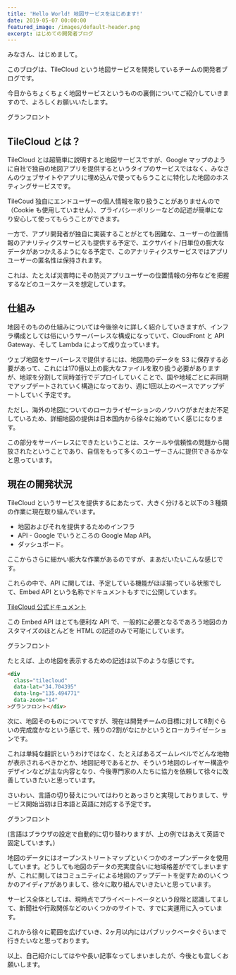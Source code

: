 ```yaml
---
title: 'Hello World! 地図サービスをはじめます!'
date: 2019-05-07 00:00:00
featured_image: /images/default-header.png
excerpt: はじめての開発者ブログ
---
```


みなさん、はじめまして。

このブログは、TileCloud という地図サービスを開発しているチームの開発者ブログです。

今日からちょくちょく地図サービスというものの裏側についてご紹介していきますので、よろしくお願いいたします。

<div
  class="tilecloud"
  data-lat="35.65810422222222"
  data-lng="139.74135747222223"
  data-zoom="16"
  data-style="tilecloud-basic-3d"
  data-marker="off"
>グランフロント</div>


## TileCloud とは？

TileCloud とは超簡単に説明すると地図サービスですが、Google マップのように自社で独自の地図アプリを提供するというタイプのサービスではなく、みなさんのウェブサイトやアプリに埋め込んで使ってもらうことに特化した地図のホスティングサービスです。

TileCoud 独自にエンドユーザーの個人情報を取り扱うことがありませんので（Cookie も使用していません）、プライバシーポリシーなどの記述が簡単になり安心して使ってもらうことができます。

一方で、アプリ開発者が独自に実装することがとても困難な、ユーザーの位置情報のアナリティクスサービスも提供する予定で、エクサバイト/日単位の膨大なデータがあつかえるようになる予定で、このアナリティクスサービスではアプリユーザーの匿名性は保持されます。

これは、たとえば災害時にその防災アプリユーザーの位置情報の分布などを把握するなどのユースケースを想定しています。

## 仕組み

地図そのものの仕組みについては今後徐々に詳しく紹介していきますが、インフラ構成としては俗にいうサーバーレスな構成になっていて、CloudFront と API Gateway、そして Lambda によって成り立っています。

ウェブ地図をサーバーレスで提供するには、地図用のデータを S3 に保存する必要があって、これには170億以上の膨大なファイルを取り扱う必要がありますが、地球を分割して同時並行でデプロイしていくことで、国や地域ごとに非同期でアップデートされていく構造になっており、週に1回以上のペースでアップデートしていく予定です。

ただし、海外の地図についてのローカライゼーションのノウハウがまだまだ不足しているため、詳細地図の提供は日本国内から徐々に始めていく感じになります。

この部分をサーバーレスにできたということは、スケールや信頼性の問題から開放されたということであり、自信をもって多くのユーザーさんに提供できるかなと思っています。

## 現在の開発状況

TileCloud というサービスを提供するにあたって、大きく分けると以下の３種類の作業に現在取り組んでいます。

* 地図およびそれを提供するためのインフラ
* API - Google でいうところの Google Map API。
* ダッシュボード。

ここからさらに細かい膨大な作業があるのですが、まあだいたいこんな感じです。

これらの中で、API に関しては、予定している機能がほぼ揃っている状態でして、Embed API という名称でドキュメントもすでに公開しています。

[TileCloud 公式ドキュメント](https://docs.tilecloud.io/)

この Embed API はとても便利な API で、一般的に必要となるであろう地図のカスタマイズのほとんどを HTML の記述のみで可能にしています。

<div
  class="tilecloud"
  data-lat="34.704395"
  data-lng="135.494771"
  data-zoom="14"
  data-fullscreen-control="on"
>グランフロント</div>

たとえば、上の地図を表示するための記述は以下のような感じです。

```html
<div
  class="tilecloud"
  data-lat="34.704395"
  data-lng="135.494771"
  data-zoom="14"
>グランフロント</div>
```

次に、地図そのものについてですが、現在は開発チームの目標に対して8割ぐらいの完成度かなという感じで、残りの2割がなにかというとローカライゼーションです。

これは単純な翻訳というわけではなく、たとえばあるズームレベルでどんな地物が表示されるべきかとか、地図記号であるとか、そういう地図のレイヤー構造やデザインなどが主な内容となり、今後専門家の人たちに協力を依頼して徐々に改善していきたいと思っています。

さいわい、言語の切り替えについてはわりとあっさりと実現しておりまして、サービス開始当初は日本語と英語に対応する予定です。

<div
  class="tilecloud"
  data-lat="34.704395"
  data-lng="135.494771"
  data-zoom="14"
  data-lang="en"
>グランフロント</div>

(言語はブラウザの設定で自動的に切り替わりますが、上の例ではあえて英語で固定しています。)

地図のデータにはオープンストリートマップといくつかのオープンデータを使用しています。どうしても地図のデータの充実度合いに地域格差がでてしまいますが、これに関してはコミュニティによる地図のアップデートを促すためのいくつかのアイディアがありまして、徐々に取り組んでいきたいと思っています。

サービス全体としては、現時点でプライベートベータという段階と認識してまして、新聞社や行政関係などのいくつかのサイトで、すでに実運用に入っています。

これから徐々に範囲を広げていき、2ヶ月以内にはパブリックベータぐらいまで行きたいなと思っております。

以上、自己紹介にしてはやや長い記事なってしまいましたが、今後とも宜しくお願いします。